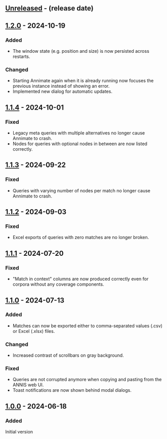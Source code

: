 <!-- next-header -->

## [Unreleased] - (release date)

## [1.2.0] - 2024-10-19

### Added

- The window state (e.g. position and size) is now persisted across restarts.

### Changed

- Starting Annimate again when it is already running now focuses the previous instance instead of showing an error.
- Implemented new dialog for automatic updates.

## [1.1.4] - 2024-10-01

### Fixed

- Legacy meta queries with multiple alternatives no longer cause Annimate to crash.
- Nodes for queries with optional nodes in between are now listed correctly.

## [1.1.3] - 2024-09-22

### Fixed

- Queries with varying number of nodes per match no longer cause Annimate to crash.

## [1.1.2] - 2024-09-03

### Fixed

- Excel exports of queries with zero matches are no longer broken.

## [1.1.1] - 2024-07-20

### Fixed

- "Match in context" columns are now produced correctly even for corpora without any coverage components.

## [1.1.0] - 2024-07-13

### Added

- Matches can now be exported either to comma-separated values (.csv) or Excel (.xlsx) files.

### Changed

- Increased contrast of scrollbars on gray background.

### Fixed

- Queries are not corrupted anymore when copying and pasting from the ANNIS web UI.
- Toast notifications are now shown behind modal dialogs.

## [1.0.0] - 2024-06-18

### Added

Initial version

<!-- next-url -->
[Unreleased]: https://github.com/matthias-stemmler/annimate/compare/v1.2.0...HEAD
[1.2.0]: https://github.com/matthias-stemmler/annimate/compare/v1.1.4...v1.2.0
[1.1.4]: https://github.com/matthias-stemmler/annimate/compare/v1.1.3...v1.1.4
[1.1.3]: https://github.com/matthias-stemmler/annimate/compare/v1.1.2...v1.1.3
[1.1.2]: https://github.com/matthias-stemmler/annimate/compare/v1.1.1...v1.1.2
[1.1.1]: https://github.com/matthias-stemmler/annimate/compare/v1.1.0...v1.1.1
[1.1.0]: https://github.com/matthias-stemmler/annimate/compare/v1.0.0...v1.1.0
[1.0.0]: https://github.com/matthias-stemmler/annimate/tree/v1.0.0
